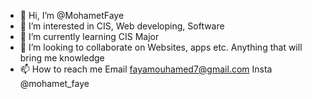 - 👋 Hi, I’m @MohametFaye
- 👀 I’m interested in CIS, Web developing, Software
- 🌱 I’m currently learning CIS Major
- 💞️ I’m looking to collaborate on Websites, apps etc. Anything that will bring me knowledge
- 📫 How to reach me Email fayamouhamed7@gmail.com Insta @mohamet_faye


<!---
MohametFaye/MohametFaye is a ✨ special ✨ repository because its `README.md` (this file) appears on your GitHub profile.
You can click the Preview link to take a look at your changes.
--->

